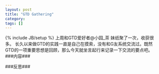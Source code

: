 ```yaml
---
layout: post
title: "GTD Gathering"
category: 
tags: []
---
```

{% include JB/setup %}
上周和GTD爱好者@小园_茶 妹纸聚了一次，收获很多。
长久以来做GTD的实践一直是自己在摸索，没有和G友系统交流过。既然GTD的一项重要思想是回顾，那么今天就坐言起行来记录一下交流的要点吧。
###内容###


###反思###